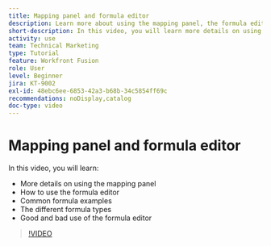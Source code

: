 ```yaml
---
title: Mapping panel and formula editor
description: Learn more about using the mapping panel, the formula editor, and common formula examples in [!DNL Adobe Workfront Fusion].
short-description: In this video, you will learn more details on using the mapping panel and how to use the formula editor.
activity: use
team: Technical Marketing
type: Tutorial
feature: Workfront Fusion
role: User
level: Beginner
jira: KT-9002
exl-id: 48ebc6ee-6853-42a3-b68b-34c5854ff69c
recommendations: noDisplay,catalog
doc-type: video
---
```

# Mapping panel and formula editor

In this video, you will learn:

* More details on using the mapping panel
* How to use the formula editor
* Common formula examples
* The different formula types
* Good and bad use of the formula editor

>[!VIDEO](https://video.tv.adobe.com/v/335262/?quality=12&learn=on&enablevpops)
